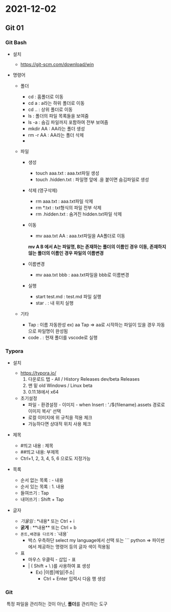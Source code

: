 # 2021-12-02

## Git 01

### Git Bash

- 설치
  - https://git-scm.com/download/win

- 명령어

  - 폴더

    - cd : 홈폴더로 이동
    - cd a : a라는 하위 폴더로 이동
    - cd .. : 상위 폴더로 이동
    - ls : 폴더의 파일 목록들을 보여줌
    - ls -a : 숨김 파일까지 포함하여 전부 보여줌
    - mkdir AA : AA라는 폴더 생성
    - rm -r AA : AA라는 폴더 삭제
    - 

  - 파일

    - 생성

      - touch aaa.txt : aaa.txt파일 생성
      - touch .hidden.txt : 파일명 앞에 .을 붙이면 숨김파일로 생성

    - 삭제 (영구삭제)

      - rm aaa.txt : aaa.txt파일 삭제
      - rm *.txt : txt형식의 파일 전부 삭제
      - rm .hidden.txt : 숨겨진 hidden.txt파일 삭제

    - 이동

      - mv aaa.txt AA : aaa.txt파일을 AA폴더로 이동

        

      **mv A B 에서 A는 파일명, B는 존재하는 폴더의 이름인 경우 이동, 존재하지 않는 폴더의 이름인 경우 파일의 이름변경**

      

    - 이름변경

      - mv aaa.txt bbb : aaa.txt파일을 bbb로 이름변경

    - 실행

      - start test.md : test.md 파일 실행
      - star . : 내 위치 실행

  - 기타

    - Tap : 이름 자동완성 ex) aa Tap => aa로 시작하는 파일이 있을 경우 자동으로 파일명이 완성됨
    - code . : 현재 폴더를 vscode로 실행

### Typora

- 설치
  - https://typora.io/
    1. 다운로드 탭  - All / History Releases
       dev/beta Releases
    2.  맨 밑 old Windows / Linux beta
    3.  0.11.18에서 x64
  - 초기설정
    - 파일 - 환경설정 - 이미지 - when Insert : './${filename}.assets 경로로 이미지 복사' 선택
    - 로컬 이미지에 위 규칙을 적용 체크
    -  가능하다면 상대적 위치 사용 체크

- 제목
  - #띄고 내용 : 제목
  - ##띄고 내용: 부제목
  - Ctrl+1, 2, 3, 4, 5, 6 으로도 지정가능

- 목록
  - 순서 없는 목록 : - 내용
  - 순서 있는 목록 : 1. 내용
  - 들여쓰기 : Tap
  - 내어쓰기 : Shift + Tap

- 글자
  - *기울임* : \*내용\* 또는 Ctrl + i
  - **굵게** : \*\*내용\*\* 또는 Ctrl + b
  - `폰트,배경을 다르게`  : \`내용\` 
    - 박스 우측하단 select my language에서 선택 또는 \`\`\` python => 파이썬에서 제공하는 명령어 등의 글자 색이 적용됨
  - 표
    - 마우스 우클릭 - 삽입 - 표
    - | ( Shift + \ )를 사용하여  표  생성
      - Ex) \|이름\|메일\|주소\|
        - Ctrl + Enter 입력시 다음 행 생성



### Git

​	특정 파일을 관리하는 것이 아닌, **폴더**를 관리하는 도구

